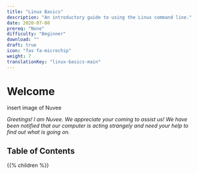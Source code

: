 ```yaml
---
title: "Linux Basics"
description: "An introductory guide to using the Linux command line."
date: 2020-07-08
prereq: "None"
difficulty: "Beginner"
download: ""
draft: true
icon: "fas fa-microchip"
weight: 7
translationKey: "linux-basics-main"
---
```


# Welcome

insert image of Nuvee

*Greetings! I am Nuvee. We appreciate your coming to assist us!
We have been notified that our computer is acting strangely and need your help to find out what is going on.*

## Table of Contents

{{% children %}}